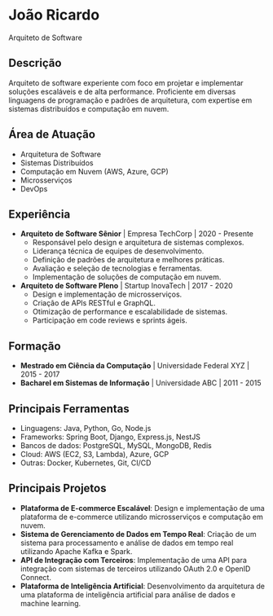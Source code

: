 # João Ricardo

Arquiteto de Software

## Descrição

Arquiteto de software experiente com foco em projetar e implementar soluções escaláveis e de alta performance. Proficiente em diversas linguagens de programação e padrões de arquitetura, com expertise em sistemas distribuídos e computação em nuvem.

## Área de Atuação

- Arquitetura de Software
- Sistemas Distribuídos
- Computação em Nuvem (AWS, Azure, GCP)
- Microsserviços
- DevOps

## Experiência

- **Arquiteto de Software Sênior** | Empresa TechCorp | 2020 - Presente
  - Responsável pelo design e arquitetura de sistemas complexos.
  - Liderança técnica de equipes de desenvolvimento.
  - Definição de padrões de arquitetura e melhores práticas.
  - Avaliação e seleção de tecnologias e ferramentas.
  - Implementação de soluções de computação em nuvem.
- **Arquiteto de Software Pleno** | Startup InovaTech | 2017 - 2020
  - Design e implementação de microsserviços.
  - Criação de APIs RESTful e GraphQL.
  - Otimização de performance e escalabilidade de sistemas.
  - Participação em code reviews e sprints ágeis.

## Formação

- **Mestrado em Ciência da Computação** | Universidade Federal XYZ | 2015 - 2017
- **Bacharel em Sistemas de Informação** | Universidade ABC | 2011 - 2015

## Principais Ferramentas

- Linguagens: Java, Python, Go, Node.js
- Frameworks: Spring Boot, Django, Express.js, NestJS
- Bancos de dados: PostgreSQL, MySQL, MongoDB, Redis
- Cloud: AWS (EC2, S3, Lambda), Azure, GCP
- Outras: Docker, Kubernetes, Git, CI/CD

## Principais Projetos

- **Plataforma de E-commerce Escalável**: Design e implementação de uma plataforma de e-commerce utilizando microsserviços e computação em nuvem.
- **Sistema de Gerenciamento de Dados em Tempo Real**: Criação de um sistema para processamento e análise de dados em tempo real utilizando Apache Kafka e Spark.
- **API de Integração com Terceiros**: Implementação de uma API para integração com sistemas de terceiros utilizando OAuth 2.0 e OpenID Connect.
- **Plataforma de Inteligência Artificial**: Desenvolvimento da arquitetura de uma plataforma de inteligência artificial para análise de dados e machine learning.
